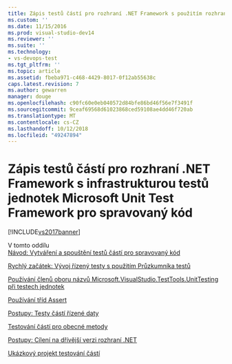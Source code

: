 ```yaml
---
title: Zápis testů částí pro rozhraní .NET Framework s použitím rozhraní Microsoft Unit Test Framework pro spravovaný kód | Dokumentace Microsoftu
ms.custom: ''
ms.date: 11/15/2016
ms.prod: visual-studio-dev14
ms.reviewer: ''
ms.suite: ''
ms.technology:
- vs-devops-test
ms.tgt_pltfrm: ''
ms.topic: article
ms.assetid: fbeba971-c468-4429-8017-0f12ab55638c
caps.latest.revision: 7
ms.author: gewarren
manager: douge
ms.openlocfilehash: c90fc60e0eb040572d84bfe86bd46f56e7f3491f
ms.sourcegitcommit: 9ceaf69568d61023868ced59108ae4dd46f720ab
ms.translationtype: MT
ms.contentlocale: cs-CZ
ms.lasthandoff: 10/12/2018
ms.locfileid: "49247894"
---
```

# <a name="writing-unit-tests-for-the-net-framework-with-the-microsoft-unit-test-framework-for-managed-code"></a>Zápis testů částí pro rozhraní .NET Framework s infrastrukturou testů jednotek Microsoft Unit Test Framework pro spravovaný kód
[!INCLUDE[vs2017banner](../includes/vs2017banner.md)]

V tomto oddílu  
 [Návod: Vytváření a spouštění testů částí pro spravovaný kód](../test/walkthrough-creating-and-running-unit-tests-for-managed-code.md)  
  
 [Rychlý začátek: Vývoj řízený testy s použitím Průzkumníka testů](../test/quick-start-test-driven-development-with-test-explorer.md)  
  
 [Používání členů oboru názvů Microsoft.VisualStudio.TestTools.UnitTesting při testech jednotek](../test/using-microsoft-visualstudio-testtools-unittesting-members-in-unit-tests.md)  
  
 [Používání tříd Assert](../test/using-the-assert-classes.md)  
  
 [Postupy: Testy částí řízené daty](../test/how-to-create-a-data-driven-unit-test.md)  
  
 [Testování částí pro obecné metody](../test/unit-tests-for-generic-methods.md)  
  
 [Postupy: Cílení na dřívější verzi rozhraní .NET](../test/how-to-configure-unit-tests-to-target-an-earlier-version-of-the-dotnet-framework.md)  
  
 [Ukázkový projekt testování částí](../test/sample-project-for-creating-unit-tests.md)



